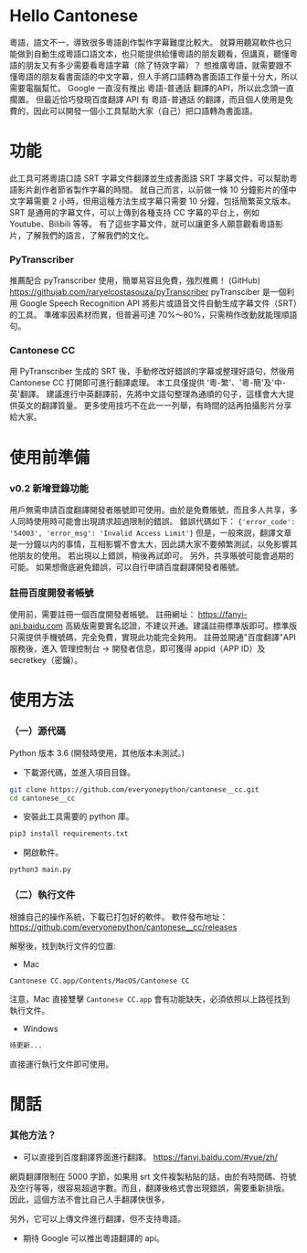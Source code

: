 # Hello Cantonese

粵語，語文不一，導致很多粵語創作製作字幕難度比較大。
就算用聽寫軟件也只能做到自動生成粵語口語文本，也只能提供給懂粵語的朋友觀看，但講真，聽懂粵語的朋友又有多少需要看粵語字幕（除了特效字幕）？
想推廣粵語，就需要跟不懂粵語的朋友看書面語的中文字幕，但人手將口語轉為書面語工作量十分大，所以需要電腦幫忙。
Google 一直沒有推出 粵語-普通話 翻譯的API，所以此念頭一直擱置。
但最近恰巧發現百度翻譯 API 有 粵語-普通話 的翻譯，而且個人使用是免費的，因此可以開發一個小工具幫助大家（自己）把口語轉為書面語。


# 功能

此工具可將粵語口語 SRT 字幕文件翻譯並生成書面語 SRT 字幕文件，可以幫助粵語影片創作者節省製作字幕的時間。
就自己而言，以前做一條 10 分鐘影片的僅中文字幕需要 2 小時，但用這種方法生成字幕只需要 10 分鐘，包括簡繁英文版本。
SRT 是通用的字幕文件，可以上傳到各種支持 CC 字幕的平台上，例如 Youtube、Bilibili 等等。
有了這些字幕文件，就可以讓更多人願意觀看粵語影片，了解我們的語言，了解我們的文化。

### PyTranscriber
推薦配合 pyTranscriber 使用，簡單易容且免費，強烈推薦！ 
(GitHub) https://githujab.com/raryelcostasouza/pyTranscriber
pyTransciber 是一個利用 Google Speech Recognition API 將影片或語音文件自動生成字幕文件（SRT）的工具。
準確率因素材而異，但普遍可達 70%～80%，只需稍作改動就能理順語句。

### Cantonese CC
用 PyTranscriber 生成的 SRT 後，手動修改好錯誤的字幕或整理好語句，然後用 Cantonese CC 打開即可進行翻譯處理。
本工具僅提供 '粵-繁'、'粵-簡'及'中-英'翻譯。
建議進行中英翻譯前，先將中文語句整理為通順的句子，這樣會大大提供英文的翻譯質量。
更多使用技巧不在此一一列舉，有時間的話再拍攝影片分享給大家。


# 使用前準備

### v0.2 新增登錄功能
用戶無需申請百度翻譯開發者賬號即可使用。由於是免費賬號，而且多人共享，多人同時使用時可能會出現請求超過限制的錯誤。
錯誤代碼如下：
`{'error_code': '54003', 'error_msg': 'Invalid Access Limit'}`
但是，一般來説，翻譯文章是一分鐘以内的事情，互相影響不會太大，因此請大家不要頻繁測試，以免影響其他朋友的使用。
若出現以上錯誤，稍後再試即可。
另外，共享賬號可能會過期的可能。
如果想徹底避免錯誤，可以自行申請百度翻譯開發者賬號。

### 註冊百度開發者帳號
使用前，需要註冊一個百度開發者帳號。
註冊網址： https://fanyi-api.baidu.com
高級版需要實名認證，不建议开通。建議註冊標準版即可。標準版只需提供手機號碼，完全免費，實現此功能完全夠用。
註冊並開通"百度翻譯"API服務後，進入 管理控制台 -> 開發者信息，即可獲得 appid（APP ID）及 secretkey（密鑰）。


# 使用方法

### （一）源代碼
Python 版本 3.6 (開發時使用，其他版本未測試。)

- 下載源代碼，並進入項目目錄。
```bash
git clone https://github.com/everyonepython/cantonese__cc.git
cd cantonese__cc
```

- 安裝此工具需要的 python 庫。
```bash
pip3 install requirements.txt
```

- 開啟軟件。
```bash
python3 main.py
```

### （二）執行文件
根據自己的操作系統，下載已打包好的軟件。
軟件發布地址：
https://github.com/everyonepython/cantonese__cc/releases

解壓後，找到執行文件的位置:
- Mac
```bash
Cantonese CC.app/Contents/MacOS/Cantonese CC
```
注意，Mac 直接雙擊 `Cantonese CC.app` 會有功能缺失，必須依照以上路徑找到執行文件。

- Windows
```bash
待更新...
```

直接運行執行文件即可使用。


# 閒話

### 其他方法？
- 可以直接到百度翻譯界面進行翻譯。
https://fanyi.baidu.com/#yue/zh/

網頁翻譯限制在 5000 字節，如果用 srt 文件複製粘貼的話，由於有時間碼、符號及空行等等，很容易超過字數。而且，翻譯後格式會出現錯誤，需要重新排版。
因此，這個方法不會比自己人手翻譯快很多。

另外，它可以上傳文件進行翻譯，但不支持粵語。

- 期待 Google 可以推出粵語翻譯的 api。

